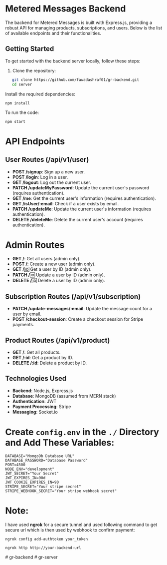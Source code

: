 # Metered Messages Backend

The backend for Metered Messages is built with Express.js, providing a robust API for managing products, subscriptions, and users. Below is the list of available endpoints and their functionalities.

## Getting Started

To get started with the backend server locally, follow these steps:

1. Clone the repository:

```bash
   git clone https://github.com/fawadashraf01/gr-backend.git
   cd server
```

Install the required dependencies:

```
npm install
```

To run the code:

```
npm start
```

# API Endpoints

## User Routes (/api/v1/user)

- **POST /signup**: Sign up a new user.
- **POST /login**: Log in a user.
- **GET /logout**: Log out the current user.
- **PATCH /updateMyPassword**: Update the current user's password (requires authentication).
- **GET /me**: Get the current user's information (requires authentication).
- **GET /isUser/:email**: Check if a user exists by email.
- **PATCH /updateMe**: Update the current user's information (requires authentication).
- **DELETE /deleteMe**: Delete the current user's account (requires authentication).

# Admin Routes

- **GET /**: Get all users (admin only).
- **POST /**: Create a new user (admin only).
- **GET /**:id: Get a user by ID (admin only).
- **PATCH /**:id: Update a user by ID (admin only).
- **DELETE /**:id: Delete a user by ID (admin only).

## Subscription Routes (/api/v1/subscription)

- **PATCH /update-messages/:email**: Update the message count for a user by email.
- **POST /checkout-session**: Create a checkout session for Stripe payments.

## Product Routes (/api/v1/product)

- **GET /**: Get all products.
- **GET /:id**: Get a product by ID.
- **DELETE /:id**: Delete a product by ID.

## Technologies Used

- **Backend**: Node.js, Express.js
- **Database**: MongoDB (assumed from MERN stack)
- **Authentication**: JWT
- **Payment Processing**: Stripe
- **Messaging**: Socket.io

# Create `config.env` in the `./` Directory and Add These Variables:

```env
DATABASE="MongoDb Database URL"
DATABASE_PASSWORD="Database Password"
PORT=4500
NODE_ENV="development"
JWT_SECRET="Your Secret"
JWT_EXPIRES_IN=90d
JWT_COOKIE_EXPIRES_IN=90
STRIPE_SECRET="Your stripe secret"
STRIPE_WEBHOOK_SECRET="Your stripe webhook secret"
```

# Note:

I have used **ngrok** for a secure tunnel and used following command to get secure url which is then used by webhook to confirm payment:

```
ngrok config add-authtoken your_token

ngrok http http://your-backend-url
```
#   g r - b a c k e n d  
 #   g r - s e r v e r  
 